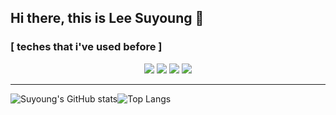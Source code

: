
## Hi there, this is Lee Suyoung 👋

<!--
**twotwobread/twotwobread** is a ✨ _special_ ✨ repository because its `README.md` (this file) appears on your GitHub profile.

Here are some ideas to get you started:

- 🔭 I’m currently working on ...
- 🌱 I’m currently learning ...
- 👯 I’m looking to collaborate on ...
- 🤔 I’m looking for help with ...
- 💬 Ask me about ...
- 📫 How to reach me: ...
- 😄 Pronouns: ...
- ⚡ Fun fact: ...
-->
### [ teches that i've used before ]  
<div align="center"><img src="https://img.shields.io/badge/Python-skyblue?style=flat&logo=Python&logoColor=3776AB"/> <img src="https://img.shields.io/badge/-C++-000000?logo=c%2B%2B&style=flat"/> <img src="https://img.shields.io/badge/C-A8B9CC?style=flat-square&logo=C&logoColor=white"/> <img src="https://img.shields.io/badge/-ROS-navy"/></div>

---
![Suyoung's GitHub stats](https://github-readme-stats.vercel.app/api?username=twotwobread&show_icons=true&theme=tokyonight)![Top Langs](https://github-readme-stats.vercel.app/api/top-langs/?username=twotwobread&layout=compact&theme=tokyonight)
